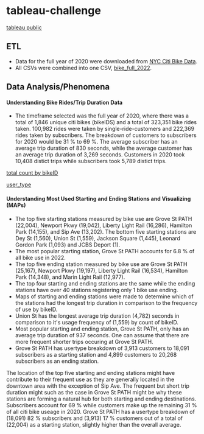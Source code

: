 # tableau-challenge
[tableau public](https://public.tableau.com/app/profile/christin.sok3221/viz/tableau-challenge_16533661101650/Story_1)

## ETL
* Data for the full year of 2020 were downloaded from [NYC Citi Bike Data](https://www.citibikenyc.com/system-data). 
* All CSVs were combined into one CSV, [bike_full_2022](https://github.com/cc-christin/tableau-challenge/blob/main/Resources/bike_full_2020.csv). 

## Data Analysis/Phenomena
#### Understanding Bike Rides/Trip Duration Data
* The timeframe selected was the full year of 2020, where there was a total of 1,846 unique citi bikes (bikeIDS) and a total of 323,351 bike rides taken. 100,982 rides were taken by single-ride-customers and 222,369 rides taken by subscribers. The breakdown of customers to subscribers for 2020 would be 31 % to 69 %. The average subscriber has an average trip duration of 830 seconds, while the average customer has an average trip duration of 3,269 seconds. Customers in 2020 took 10,408 distict trips while subscribers took 5,789 distict trips. 

[total count by bikeID](https://github.com/cc-christin/tableau-challenge/blob/main/Images/001.png)

[user_type](https://github.com/cc-christin/tableau-challenge/blob/main/Images/002.png)

#### Understanding Most Used Starting and Ending Stations and Visualizing (MAPs)
* The top five starting stations measured by bike use are Grove St PATH (22,004), Newport Pkwy (19,042), Liberty Light Rail (16,286), Hamilton Park (14,155), and Sip Ave (13,202). The bottom five starting stations are Dey St (1,560), Union St (1,559), Jackson Square (1,445), Leonard Gordon Park (1,093) and JCBS Deport (1).
* The most popular starting station, Grove St PATH accounts for 6.8 % of all bike use in 2022.  
* The top five ending station measured by bike use are Grove St PATH (25,167), Newport Pkwy (19,197), Liberty Light Rail (16,534), Hamilton Park (14,348), and Marin Light Rail (12,977). 
* The top four starting and ending stations are the same while the ending stations have over 40 stations registering only 1 bike use ending.  
* Maps of starting and ending stations were made to determine which of the stations had the longest trip duration in comparison to the frequency of use by bikeID.
* Union St has the longest average trip duration (4,782) seconds in comparison to it's usage frequency of (1,559) by count of bikeID. 
* Most popular starting and ending station, Grove St PATH, only has an average trip duration of 937 seconds. One can assume that there are more frequent shorter trips occuring at Grove St PATH. 
* Grove St PATH has usertype breakdown of 3,913 customers to 18,091 subscribers as a starting station and 4,899 customers to 20,268 subscribers as an ending station.
 
The location of the top five starting and ending stations might have contribute to their frequent use as they are generally located in the downtown area with the exception of Sip Ave. The frequent but short trip duration might such as the case in Grove St PATH might be why these stations are forming a natural hub for both starting and ending destinations.   
Subscribers account for 69 % while customers make up the remaining 31 %  of all citi bike useage in 2020. Grove St PATH has a usertype breakdown of (18,091) 82 %  subscribers and (3,913) 17 % customers out of a total of (22,004) as a starting station, slightly higher than the overall average. 
